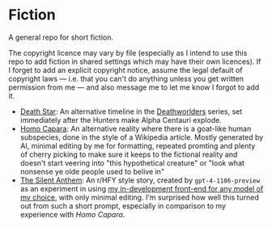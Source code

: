 # Fiction

A general repo for short fiction.

The copyright licence may vary by file (especially as I intend to use this repo to add fiction in shared settings which may have their own licences). If I forget to add an explicit copyright notice, assume the legal default of copyright laws — i.e. that you can't do anything unless you get written permission from me — and also message me to let me know I forgot to add it.

* [Death Star](Death%20Star/Death%20Star.md): An alternative timeline in the [Deathworlders](https://deathworlders.com) series, set immediately after the Hunters make Alpha Centauri explode.
* [Homo Capara](Homo%20Capra/Homo_Capra.html): An alternative reality where there is a goat-like human subspecies, done in the style of a Wikipedia article. Mostly generated by AI, minimal editing by me for formatting, repeated promting and plenty of cherry picking to make sure it keeps to the fictional reality and doesn't start veering into "this hypothetical creature" or "look what nonsense ye olde people used to belive in"
* [The Silent Anthem](The%20Silent%20Anthem/The%20Silent%20Anthem.md): An r/HFY style story, created by `gpt-4-1106-preview‎` as an experiment in using [my in-development front-end for any model of my choice](https://github.com/BenWheatley/YetAnotherChatUI), with only minimal editing. I'm surprised how well this turned out from such a short prompt, especially in comparison to my experience with *Homo Capara*.
